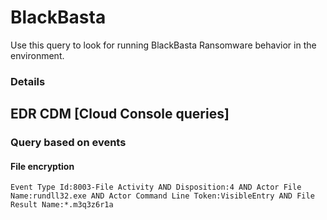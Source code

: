 # BlackBasta

Use this query to look for running BlackBasta Ransomware behavior in the environment.

### Details

## EDR CDM [Cloud Console queries]

### Query based on events

#### File encryption
```
Event Type Id:8003-File Activity AND Disposition:4 AND Actor File Name:rundll32.exe AND Actor Command Line Token:VisibleEntry AND File Result Name:*.m3q3z6r1a

```